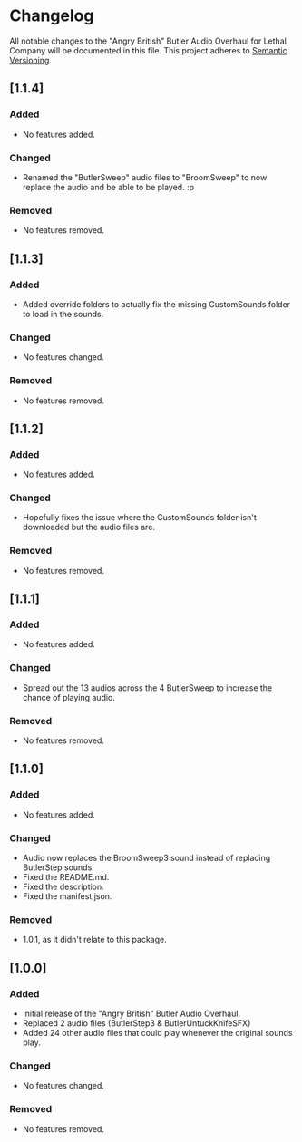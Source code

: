 # Changelog

All notable changes to the "Angry British" Butler Audio Overhaul for Lethal Company will be documented in this file. This project adheres to [Semantic Versioning](https://semver.org/).

## [1.1.4]

### Added

- No features added.

### Changed

- Renamed the "ButlerSweep" audio files to "BroomSweep" to now replace the audio and be able to be played. :p

### Removed

- No features removed.

## [1.1.3]

### Added

- Added override folders to actually fix the missing CustomSounds folder to load in the sounds.

### Changed

- No features changed.

### Removed

- No features removed.


## [1.1.2]

### Added

- No features added.

### Changed

- Hopefully fixes the issue where the CustomSounds folder isn't downloaded but the audio files are.

### Removed

- No features removed.


## [1.1.1]

### Added

- No features added.

### Changed

- Spread out the 13 audios across the 4 ButlerSweep to increase the chance of playing audio.

### Removed

- No features removed.

## [1.1.0]

### Added

- No features added.

### Changed

- Audio now replaces the BroomSweep3 sound instead of replacing ButlerStep sounds.
- Fixed the README.md.
- Fixed the description.
- Fixed the manifest.json.

### Removed

- 1.0.1, as it didn't relate to this package.

## [1.0.0]

### Added

- Initial release of the "Angry British" Butler Audio Overhaul.
- Replaced 2 audio files (ButlerStep3 & ButlerUntuckKnifeSFX)
- Added 24 other audio files that could play whenever the original sounds play.

### Changed

- No features changed.

### Removed

- No features removed.
